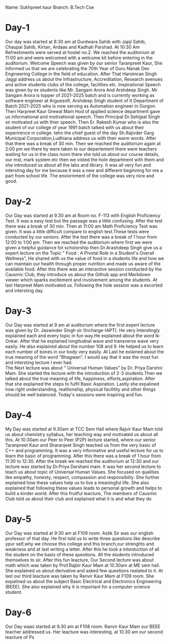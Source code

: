 Name: Sukhpreet kaur 
Branch: B.Tech Cse
# Day-1  
Our day was started at 8:30 am at Gurdwara Sahib with Japji Sahib, Chaupai Sahib, Kirtan, Ardaas and Kadhah Parshad. At 10:30 Am Refreshments were served at hostel no.2.
We reached the auditorium at 11:00 am and were welcomed with a welcome kit before entering in the auditorium. Welcome Speech was given by our senior Taranpreet Kaur, She Informed us that we are celebrating the 70th Year of Guru Nanak Dev Engineering College in the field of education.
After That Harsimran Singh Jaggi address us about the Infrastructure, Accreditation, Research avenues and active students clubs of the college, facilities etc.
Inspirational Speech was given by ex students like Mr. Sangam Arora And Arshdeep Singh. Mr Sangam Arora is topper of 2021-2025 batch and is currently working as software engineer at Arguesoft. Arshdeep Singh student of It Department of Batch 2021-2025 who is now serving as Automation engineer in Gurgon.
Then Harpreet Kaur Grewal Mam Hod of applied science department gave us informational and motivational speech. Then Principal Dr.Sehijpal Singh sir motivated us with thier speech. Then Er. Rakesh Kumar who is also the student of our college of year 1991 batch talked with us about their experirence in college. tehn the chief guest of the day Sh.Rajivder Garg Municipal Corporation,Ludhiana address us with their warm words.
After that there was a break of 30 min. Then we reached the auditorium again at 2:00 pm we there by were taken to our departement there were teachers waiting for us in the class room there she told us about our course details, our mst, mark system etc then we visted the hole department with them and she introduced us about all the labs and library.
It was all very fun and intersting day for me because it was a new and different beginning for me a part from school life. The enviornment of the college was very nice and good.
# Day-2
Our Day was started at 9.30 am at Room no. F-113 with English Proficiency Test. It was a easy test but the passage was a little confusing. After the test there was a break of 30 min. Then at 11:00 am Math Proficiency Test was given. It was a little difficult compare to english test.These tests were conducted by our seniors.
After the test there was a break of 1 hour from 12:00 to 1:00 pm. Then we reached the auditorium where first we were given a helpful guidance fot scholorship then Dr.Arashdeep Singh give us a expert lecture on the Topic " Food : A Pivotal Role in a Student's Overall Wellness", He shared with us the value of food in a students life and how we can maintain our health through proper nutrition and made us aware of the available food. 
After this there was an interactive session conducted by the Causmic Club, they introduce us about the Github app and Markdown viewer which sparks excitement and involvement among the students. At last Harpreet Mam motivated us.
Following the hole session was a escorted and intersting day.
# Day-3
Our Day was started at 9 am at auditorium where the first expert lecture was given  by Dr. Jaswinder Singh sir (Incharge-IAPT). He very Interstingly explained each and every topic in fun way.He explained about the word Ik-Onkar. After that he explained longitudnal wave and transverse wave very easily. He also explained about the number 108 and 9. He helped us to learn each number of bones in our body very easily. At Last he exlained about the true meaning of the  word "Bhagwan". I would say that it was the most fun and intersting lecture I ever had.  
The Next lecture was about " Universal Human Values" by Dr. Priya Darshni Mam. She started the lecture with the introduction of 2-3 students.Then we talked about the true meaning of life, happiness, efforts,aspiration. After that she explained the steps to fulfil Basic Aspiration. Lastly she expalined how right understanding, realtionship, physical facilitity and other things should be well balanced.
Today's sessions were inspiring and fun.
# Day-4
My Day was started at 9.30am at TCC Sem Hall where Rajvir Kaur Mam told us about chemistry syllabus, her teaching way and motivated us about all this.
At 10:30am our Peer to Peer (P2P) lecture started, where our senior Taranpreet Kaur and Sharanjeet Singh  teached us from the very basic of C++ and programming. It was a very informative and useful lecture for us to learn the basic of programming. After this there was a break of 1 hour from 11:30 to 12:30.
After the break we reached the auditorium at 12:30 and our lecture was started by Dr.Priya Darshani mam. It was her second lecture to teach us about topic of Universal Human Values. She focused on qualities like empathy, honesty, respect, compassion and responsiblity. She further explained how these values help us to live a meaningful life. She also explained that following these values leads to personal growth and helps to build a kinder world.
After this fruitful leacture, The members of Causmic Club told us about their club and explained what it is and what they do
# Day-5
Our Day was started at 9:30 am at F109 room. Astik Sir was our english professor of that day. He first told us to write three questions like describe ypur self,why we choose this college and this branch,our strenghts and weakness and at last writing a letter. After this he took a intorduction of all the student on the basis of these questions. All the students introduced themselves to sir.
After this fun leacture, Our Second lecture was about math which was taken by Prof.Rajbir Kaur Mam at 10.30am at ME sem hall. She explained us about derivative and asked few questions realated to it.
At last our third leacture was taken by Ranvir Kaur Mam at F109 room. She expalined us about the subject Basic Electrical and Electronics Engineering (BEEE). She also explained why it is important for a computer science student.
# Day-6
Our Day waas started at 9.30 am at F108 room. Ranvir Kaur Mam our BEEE teacher addressed us. Her leacture was interesting.
at 10.30 am our second leacture of Ps

